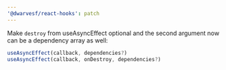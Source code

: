```yaml
---
'@dwarvesf/react-hooks': patch
---
```


Make `destroy` from useAsyncEffect optional and the second argument now can be a
dependency array as well:

```js
useAsyncEffect(callback, dependencies?)
useAsyncEffect(callback, onDestroy, dependencies?)
```
